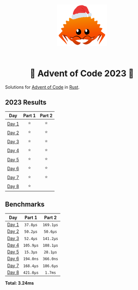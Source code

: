 <div align="center"><img src="./.assets/christmas_ferris.png" width="164"></div>

&nbsp;

<h1 align="center" > 🎄 Advent of Code 2023 🎄</h1>

Solutions for [Advent of Code](https://adventofcode.com/) in [Rust](https://www.rust-lang.org/).

<!--- advent_readme_stars table --->
## 2023 Results

| Day | Part 1 | Part 2 |
| :---: | :---: | :---: |
| [Day 1](https://adventofcode.com/2023/day/1) | ⭐ | ⭐ |
| [Day 2](https://adventofcode.com/2023/day/2) | ⭐ | ⭐ |
| [Day 3](https://adventofcode.com/2023/day/3) | ⭐ | ⭐ |
| [Day 4](https://adventofcode.com/2023/day/4) | ⭐ | ⭐ |
| [Day 5](https://adventofcode.com/2023/day/5) | ⭐ | ⭐ |
| [Day 6](https://adventofcode.com/2023/day/6) | ⭐ | ⭐ |
| [Day 7](https://adventofcode.com/2023/day/7) | ⭐ | ⭐ |
| [Day 8](https://adventofcode.com/2023/day/8) | ⭐ |   |
<!--- advent_readme_stars table --->

<!--- benchmarking table --->
## Benchmarks

| Day | Part 1 | Part 2 |
| :---: | :---: | :---:  |
| [Day 1](./src/bin/01.rs) | `37.8µs` | `169.1µs` |
| [Day 2](./src/bin/02.rs) | `50.2µs` | `50.6µs` |
| [Day 3](./src/bin/03.rs) | `52.4µs` | `141.2µs` |
| [Day 4](./src/bin/04.rs) | `105.9µs` | `108.1µs` |
| [Day 5](./src/bin/05.rs) | `15.3µs` | `28.1µs` |
| [Day 6](./src/bin/06.rs) | `194.0ns` | `366.0ns` |
| [Day 7](./src/bin/07.rs) | `168.4µs` | `186.6µs` |
| [Day 8](./src/bin/08.rs) | `421.0µs` | `1.7ms` |

**Total: 3.24ms**
<!--- benchmarking table --->
